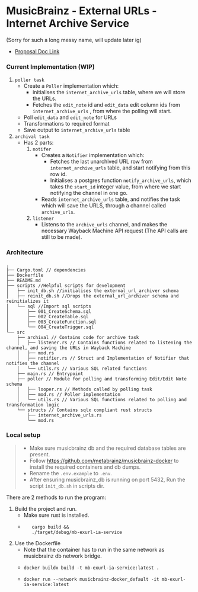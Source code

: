 # MusicBrainz - External URLs - Internet Archive Service
(Sorry for such a long messy name, will update later ig)
- [Proposal Doc Link](https://docs.google.com/document/d/1Bk66_HFWEA6gBbFfQzIriGGgxxbEIwN1CbVDcz7FTys/edit?usp=sharing)

### Current Implementation (WIP)
1. `poller task`
   - Create a `Poller` implementation which:
     - initialises the `internet_archive_urls` table, where we will store the URLs.
     - Fetches the `edit_note` id and `edit_data` edit column ids from `internet_archive_urls` , from where the polling will start.
   - Poll `edit_data` and `edit_note` for URLs
   - Transformations to required format
   - Save output to `internet_archive_urls` table
2. `archival task`
   - Has 2 parts:
     1. `notifer`
         - Creates a `Notifier` implementation which:
           - Fetches the last unarchived URL row from `internet_archive_urls` table, and start notifying from this row id.
           - Initialises a postgres function `notify_archive_urls`, which takes the `start_id` integer value, from where we start notifying the channel in one go.
         - Reads `internet_archive_urls` table, and notifies the task which will save the URLS, through a channel called `archive_urls`.
     2. `listener`
         - Listens to the `archive_urls` channel, and makes the necessary Wayback Machine API request (The API calls are still to be made).

### Architecture
```
.
├── Cargo.toml // dependencies
├── Dockerfile 
├── README.md
├── scripts //Helpful scripts for development
│   ├── init_db.sh //initialises the external_url_archiver schema
│   ├── reinit_db.sh //Drops the external_url_archiver schema and reinitializes it
│   └── sql //Import sql scripts
│       ├── 001_CreateSchema.sql
│       ├── 002_CreateTable.sql
│       ├── 003_CreateFunction.sql
│       └── 004_CreateTrigger.sql
└── src
    ├── archival // Contains code for archive task
    │   ├── listener.rs // Contains functions related to listening the channel, and saving the URLs in Wayback Machine
    │   ├── mod.rs
    │   ├── notifier.rs // Struct and Implementation of Notifier that notifies the channel
    │   └── utils.rs // Various SQL related functions
    ├── main.rs // Entrypoint
    ├── poller // Module for polling and transforming Edit/Edit Note schema
    │   ├── looper.rs // Methods called by polling task 
    │   ├── mod.rs // Poller implementation
    │   └── utils.rs // Various SQL functions related to polling and transformation logic
    └── structs // Contains sqlx compliant rust structs
        ├── internet_archive_urls.rs
        └── mod.rs

```

### Local setup
> - Make sure musicbrainz db and the required database tables are present.
> - Follow https://github.com/metabrainz/musicbrainz-docker to install the required containers and db dumps.
> - Rename the `.env.example` to `.env`.
> - After ensuring musicbrainz_db is running on port 5432, Run the script `init_db.sh` in scripts dir.

There are 2 methods to run the program:
1. Build the project and run.
    - Make sure rust is installed.
   - ```shell
        cargo build &&
        ./target/debug/mb-exurl-ia-service
        ```
2. Use the Dockerfile
   - Note that the container has to run in the same network as musicbrainz db network bridge.
   - ```shell
     docker buildx build -t mb-exurl-ia-service:latest .
     ```
   - ```shell
     docker run --network musicbrainz-docker_default -it mb-exurl-ia-service:latest
     ```